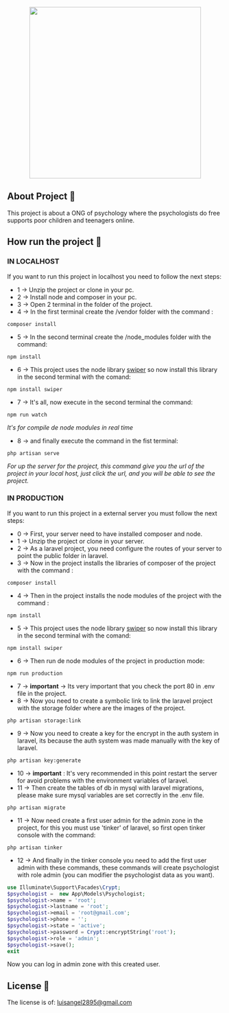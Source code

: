 <p align="center"><a href="https://site.cedappperu.org/" target="_blank"><img src="https://i.ibb.co/510pc4X/Screenshot-2.png" width="400"></a></p>



## About Project 📢

This project is about a ONG of psychology where the psychologists do free supports poor children and teenagers online.

## How run the project 🚀

### IN LOCALHOST
If you want to run this project in localhost you need to follow the next steps: 
* 1 -> Unzip the project or clone in your pc.
* 2 -> Install node and composer in your pc.
* 3 -> Open 2 terminal in the folder of the project.
* 4 -> In the first terminal create the /vendor folder with the command :
```
composer install
```
* 5 -> In the second terminal create the /node_modules folder with the command:
```
npm install
```
* 6 -> This project uses the node library [swiper](https://swiperjs.com/get-started/) so now install this library in the second terminal with the comand:
```
npm install swiper
```
* 7 -> It's all, now execute in the second terminal the command:
```
npm run watch
```
_It's for compile de node modules in real time_
* 8 -> and finally execute the command in the fist terminal:
```
php artisan serve
```
_For up the server for the project, this command give you the url of the project in your local host, 
just click the url, and you will be able to see the project._

### IN PRODUCTION
If you want to run this project in a external server you must follow the next steps:

* 0 -> First, your server need to have installed composer and node.
* 1 -> Unzip the project or clone in your server.
* 2 -> As a laravel project, you need configure the routes of your server to point the public
    folder in laravel.
* 3 -> Now in the project installs the libraries of composer of the project with the command :
```
composer install
```
* 4 -> Then in the project installs the node modules of the project with the command :
```
npm install
```
* 5 -> This project uses the node library [swiper](https://swiperjs.com/get-started/) so now install this library in the second terminal with the comand:
```
npm install swiper
```
* 6 -> Then run de node modules of the project in production mode:

```
npm run production
```
* 7 -> **important** -> Its very important that you check the port 80 in .env file in the project.
* 8 -> Now you need to create a symbolic link to link the laravel 
  project with the storage folder where are the images of the project.
```
php artisan storage:link
```
* 9 -> Now you need to create a key for the encrypt in the auth system in laravel, its because the auth system
was made manually with the key of laravel.
```
php artisan key:generate
```
* 10 -> **important** : It's very recommended in this point restart the server for avoid problems with the 
 environment variables of laravel.
* 11 -> Then create the tables of db in mysql with laravel migrations,
  please make sure mysql variables are set correctly in the .env file.
```
php artisan migrate
```
* 11 -> Now need create a first user admin for the admin zone in the project, for this you must use 'tinker' 
 of laravel, so first open tinker console with the command:
```
php artisan tinker
```
* 12 -> And finally in the tinker console you need to add the first user admin with these commands, these commands
 will create psychologist with role admin (you can modifier the psychologist data as you want).
```php
use Illuminate\Support\Facades\Crypt;
$psychologist =  new App\Models\Psychologist;
$psychologist->name = 'root';
$psychologist->lastname = 'root';
$psychologist->email = 'root@gmail.com';
$psychologist->phone = '';
$psychologist->state = 'active';
$psychologist->password = Crypt::encryptString('root');
$psychologist->role = 'admin';
$psychologist->save();
exit
```
Now you can log in admin zone with this created user.

## License 📄

The license is of: [luisangel2895@gmail.com](https://www.linkedin.com/in/luis-angel-fernandez-orellana-6a2769141/)
